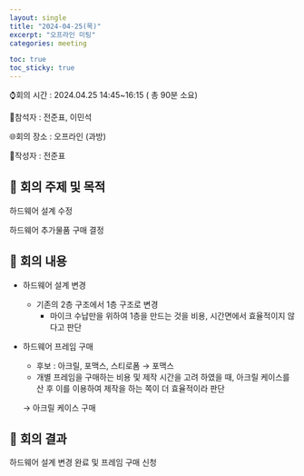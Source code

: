 ```yaml
---
layout: single
title: "2024-04-25(목)"
excerpt: "오프라인 미팅"
categories: meeting

toc: true
toc_sticky: true
---
```


⌚회의 시간 : 2024.04.25 14:45~16:15 ( 총 90분 소요)

👤참석자 : 전준표, 이민석

🌐회의 장소 : 오프라인 (과방)

📝작성자 :  전준표

## 🔳 **회의 주제 및 목적**

하드웨어 설계 수정

하드웨어 추가물품 구매 결정

## 🔳 **회의 내용**

- 하드웨어 설계 변경
    - 기존의 2층 구조에서 1층 구조로 변경
        - 마이크 수납만을 위하여 1층을 만드는 것을 비용, 시간면에서 효율적이지 않다고 판단
- 하드웨어 프레임 구매
    - 후보 : 아크릴, 포맥스, 스티로폼 → 포맥스
    - 개별 프레임을 구매하는 비용 및 제작 시간을 고려 하였을 때, 아크릴 케이스를 산 후 이를 이용하여 제작을 하는 쪽이 더 효율적이라 판단
    
    → 아크릴 케이스 구매
    

## 🔳 **회의 결과**

하드웨어 설계 변경 완료 및 프레임 구매 신청
